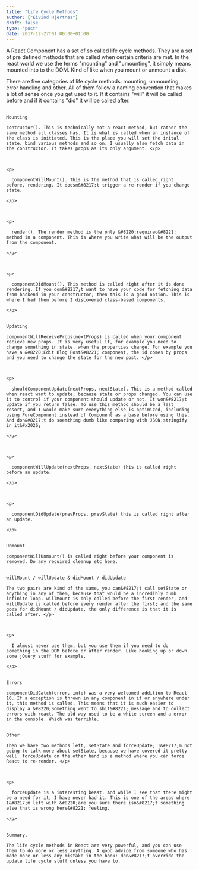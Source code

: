 ```yaml
---
title: "Life Cycle Methods"
author: ["Eivind Hjertnes"]
draft: false
type: "post"
date: 2017-12-27T01:00:00+01:00
---
```


A React Component has a set of so called life cycle methods. They are a
set of pre defined methods that are called when certain criteria are
met. In the react world we use the terms "mounting" and "umounting", it
simply means mounted into to the DOM. Kind of like when you mount or
unmount a disk.

There are five categories of life cycle methods: mounting, unmounting,
error handling and other. All of them follow a naming convention that
makes a lot of sense once you get used to it. If it contains "will" it
will be called before and if it contains "did" it will be called after.

<a id="org3160794"></a>

<div class="HTML">
  <div></div>

<h2 id="orgdbd8991">

</div>

```text
Mounting
```

<div class="HTML">
  <div></div>

</h2>

</div>

<a id="org0fb1988"></a>

```text
contructor(). This is technically not a react method, but rather the same method all classes has. It is what is called when an instance of the class is initiated. This is the place you will set the inital state, bind various methods and so on. I usually also fetch data in the constructor. It takes props as its only argument. </p>



<p>

  componentWillMount(). This is the method that is called right before, rendering. It doesn&#8217;t trigger a re-render if you change state.

</p>



<p>

  render(). The render method is the only &#8220;required&#8221; method in a component. This is where you write what will be the output from the component.

</p>



<p>

  componentDidMount(). This method is called right after it is done rendering. If you don&#8217;t want to have your code for fetching data from backend in your constructor, then this is a good option. This is where I had them before I discovered class-based components.

</p>
```

<a id="orgbf9b31c"></a>

<div class="HTML">
  <div></div>

<h2 id="orga83e6e6">

</div>

```text
Updating
```

<div class="HTML">
  <div></div>

</h2>

</div>

<a id="org9171d35"></a>

```text
componentWillReceiveProps(nextProps) is called when your component recieve new props. It is very useful if, for example you need to change something in state, when the properties change. For example you have a &#8220;Edit Blog Post&#8221; component, the id comes by props and you need to change the state for the new post. </p>



<p>

  shouldComponentUpdate(nextProps, nextState). This is a method called when react want to update, because state or props changed. You can use it to control if your component should update or not. It won&#8217;t update if you return false. To use this method should be a last resort, and I would make sure everything else is optimized, including using PureComponent instead of Component as a base before using this. And don&#8217;t do soemthing dumb like comparing with JSON.stringify in it&#x2026;

</p>



<p>

  componentWillUpdate(nextProps, nextState) this is called right before an update.

</p>



<p>

  componentDidUpdate(prevProps, prevState) this is called right after an update.

</p>
```

<a id="org6eb16e3"></a>

<div class="HTML">
  <div></div>

<h2 id="org0adcdb5">

</div>

```text
Unmount
```

<div class="HTML">
  <div></div>

</h2>

</div>

<a id="orgd168102"></a>

```text
componentWillUnmount() is called right before your component is removed. Do any required cleanup etc here.
```

<a id="orgad05cbb"></a>

<div class="HTML">
  <div></div>

<h2 id="orgf0be573">

</div>

```text
willMount / willUpdate & didMount / didUpdate
```

<div class="HTML">
  <div></div>

</h2>

</div>

<a id="org93133ec"></a>

```text
The two pairs are kind of the same, you can&#8217;t call setState or anything in any of them, because that would be a incredibly dumb infinite loop. willMount is only called before the first render, and willUpdate is called before every render after the first; and the same goes for didMount / didUpdate, the only difference is that it is called after. </p>



<p>

  I almost never use them, but you use them if you need to do something in the DOM before or after render. Like hooking up or down some jQuery stuff for example.

</p>
```

<a id="org8996f19"></a>

<div class="HTML">
  <div></div>

<h2 id="org7640367">

</div>

```text
Errors
```

<div class="HTML">
  <div></div>

</h2>

</div>

<a id="orgb103452"></a>

```text
componentDidCatch(error, info) was a very welcomed addition to React 16. If a exception is thrown in any component in it or anywhere under it, this method is called. This means that it is much easier to display a &#8220;Something went to shit&#8221; message and to collect errors with react. The old way used to be a white screen and a error in the console. Which was terrible.
```

<a id="org654fb40"></a>

<div class="HTML">
  <div></div>

<h2 id="org861a500">

</div>

```text
Other
```

<div class="HTML">
  <div></div>

</h2>

</div>

<a id="org8a7900d"></a>

```text
Then we have two methods left, setState and forceUpdate; I&#8217;m not going to talk more about setState, because we have covered it pretty well. forceUpdate on the other hand is a method where you can force React to re-render. </p>



<p>

  forceUpdate is a interesting beast. And while I see that there might be a need for it, I have never had it. This is one of the areas where I&#8217;m left with &#8220;are you sure there isn&#8217;t something else that is wrong here&#8221; feeling.

</p>
```

<a id="orga232759"></a>

<div class="HTML">
  <div></div>

<h2 id="org0052ce6">

</div>

```text
Summary.
```

<div class="HTML">
  <div></div>

</h2>

</div>

<a id="orgb28017e"></a>

```text
The life cycle methods in React are very powerful, and you can use them to do more or less anything. A good advice from someone who has made more or less any mistake in the book: don&#8217;t override the update life cycle stuff unless you have to.
```
